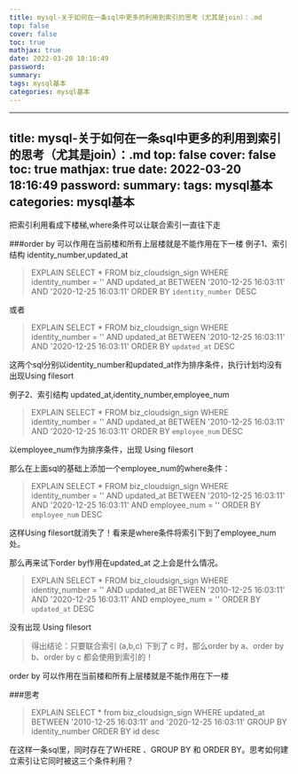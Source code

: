 ```yaml
---
title: mysql-关于如何在一条sql中更多的利用到索引的思考（尤其是join）：.md
top: false
cover: false
toc: true
mathjax: true
date: 2022-03-20 18:16:49
password:
summary:
tags: mysql基本
categories: mysql基本
---
```

---
title: mysql-关于如何在一条sql中更多的利用到索引的思考（尤其是join）：.md
top: false
cover: false
toc: true
mathjax: true
date: 2022-03-20 18:16:49
password:
summary:
tags: mysql基本
categories: mysql基本
---
把索引利用看成下楼梯,where条件可以让联合索引一直往下走







###order by 可以作用在当前楼和所有上层楼就是不能作用在下一楼
例子1、索引结构 identity_number,updated_at

>EXPLAIN SELECT
	* 
FROM
	biz_cloudsign_sign 
WHERE
	identity_number = '' 
	AND updated_at BETWEEN '2010-12-25 16:03:11' 
	AND '2020-12-25 16:03:11' 
ORDER BY
	`identity_number `DESC


或者



>EXPLAIN SELECT
	* 
FROM
	biz_cloudsign_sign 
WHERE
	identity_number = '' 
	AND updated_at BETWEEN '2010-12-25 16:03:11' 
	AND '2020-12-25 16:03:11' 
ORDER BY
	`updated_at` DESC


这两个sql分别以identity_number和updated_at作为排序条件，执行计划均没有出现Using filesort




例子2、索引结构 updated_at,identity_number,employee_num

>EXPLAIN SELECT
	* 
FROM
	biz_cloudsign_sign 
WHERE
	identity_number = '' 
	AND updated_at BETWEEN '2010-12-25 16:03:11' 
	AND '2020-12-25 16:03:11' 
ORDER BY
	`employee_num` DESC

以employee_num作为排序条件，出现 Using filesort


那么在上面sql的基础上添加一个employee_num的where条件：
>EXPLAIN SELECT
	* 
FROM
	biz_cloudsign_sign 
WHERE
	identity_number = '' 
	AND updated_at BETWEEN '2010-12-25 16:03:11' 
	AND '2020-12-25 16:03:11' 
	AND employee_num = '' 
ORDER BY
	`employee_num` DESC

这样Using filesort就消失了！看来是where条件将索引下到了employee_num处。

那么再来试下order by作用在updated_at 之上会是什么情况。

>EXPLAIN SELECT *
FROM
biz_cloudsign_sign
WHERE
identity_number = ''
AND updated_at BETWEEN '2010-12-25 16:03:11'
AND '2020-12-25 16:03:11' AND employee_num = ''
ORDER BY
`updated_at` DESC

没有出现 Using filesort


>得出结论：只要联合索引 (a,b,c) 下到了 c 时，那么order by a、order by b、order by c 都会使用到索引的！

order by 可以作用在当前楼和所有上层楼就是不能作用在下一楼

###思考

>EXPLAIN SELECT * from biz_cloudsign_sign WHERE updated_at BETWEEN '2010-12-25 16:03:11' and '2020-12-25 16:03:11' GROUP BY identity_number ORDER BY id desc

在这样一条sql里，同时存在了WHERE 、GROUP BY 和 ORDER BY。思考如何建立索引让它同时被这三个条件利用？
